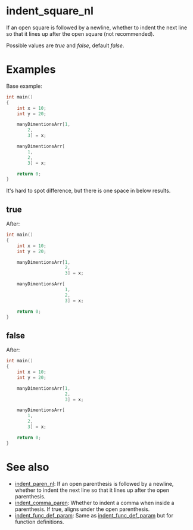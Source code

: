 # indent_square_nl

If an open square is followed by a newline, whether to indent the next line so that it lines up after the open square (not recommended).

Possible values are _true_ and _false_, default _false_.

# Examples
Base example:
```cpp
int main()
{
	int x = 10;
	int y = 20;

	manyDimentionsArr[1,
		2,
		3] = x;

	manyDimentionsArr[
		1,
		2,
		3] = x;

	return 0;
}
```

It's hard to spot difference, but there is one space in below results.

## true
After:
```cpp
int main()
{
	int x = 10;
	int y = 20;

	manyDimentionsArr[1,
	                  2,
	                  3] = x;

	manyDimentionsArr[
	                  1,
	                  2,
	                  3] = x;

	return 0;
}
```

## false
After:
```cpp
int main()
{
	int x = 10;
	int y = 20;

	manyDimentionsArr[1,
	                  2,
	                  3] = x;

	manyDimentionsArr[
		1,
		2,
		3] = x;

	return 0;
}
```

# See also
* [indent_paren_nl](indent_paren_nl): If an open parenthesis is followed by a newline, whether to indent the next line so that it lines up after the open parenthesis.
* [indent_comma_paren](indent_comma_paren.md): Whether to indent a comma when inside a parenthesis. If true, aligns under the open parenthesis.
* [indent_func_def_param](indent_func_def_param.md): Same as [indent_func_def_param](indent_func_def_param.md) but for function definitions.
